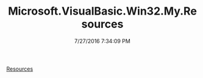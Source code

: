 ﻿---
title: Microsoft.VisualBasic.Win32.My.Resources
date: 7/27/2016 7:34:09 PM
---

[Resources](T-Microsoft.VisualBasic.Win32.My.Resources.Resources.html)
